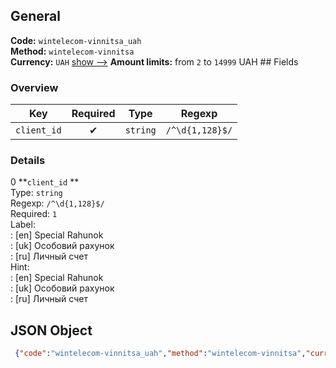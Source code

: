 ## General 
**Code:** `wintelecom-vinnitsa_uah`  
**Method:** `wintelecom-vinnitsa`  
**Currency:** `UAH` [show -->]() 
**Amount limits:** from `2`  to `14999`  UAH ## Fields 
### Overview 
|Key|Required|Type|Regexp| 
|:---:|:---:|:---:|:---:| 
|`client_id` |✔ |`string` |`/^\d{1,128}$/` | 
 
### Details 
0 **`client_id` **  
Type: `string`  
Regexp: `/^\d{1,128}$/`  
Required: `1`  
Label:  
: [en] Special Rahunok  
: [uk] Особовий рахунок  
: [ru] Личный счет  
Hint:  
: [en] Special Rahunok  
: [uk] Особовий рахунок  
: [ru] Личный счет  
## JSON Object 
```json
 {"code":"wintelecom-vinnitsa_uah","method":"wintelecom-vinnitsa","currency":"UAH","fields":[{"key":"client_id","type":"string","label":{"en":"Special Rahunok","uk":"\u041e\u0441\u043e\u0431\u043e\u0432\u0438\u0439 \u0440\u0430\u0445\u0443\u043d\u043e\u043a","ru":"\u041b\u0438\u0447\u043d\u044b\u0439 \u0441\u0447\u0435\u0442"},"regexp":"\/^\\d{1,128}$\/","required":true,"position":1,"hint":{"en":"Special Rahunok","uk":"\u041e\u0441\u043e\u0431\u043e\u0432\u0438\u0439 \u0440\u0430\u0445\u0443\u043d\u043e\u043a","ru":"\u041b\u0438\u0447\u043d\u044b\u0439 \u0441\u0447\u0435\u0442"},"example":"22525"}],"amount_min":2,"amount_max":14999}```  
